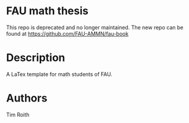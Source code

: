 FAU math thesis
================

This repo is deprecated and no longer maintained. The new repo can be found at https://github.com/FAU-AMMN/fau-book

# Description
A LaTex template for math students of FAU.

# Authors
Tim Roith
